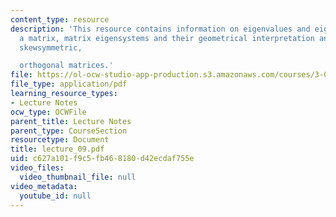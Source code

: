 ```yaml
---
content_type: resource
description: 'This resource contains information on eigenvalues and eigenvectors of
  a matrix, matrix eigensystems and their geometrical interpretation and symmetric,
  skewsymmetric,

  orthogonal matrices.'
file: https://ol-ocw-studio-app-production.s3.amazonaws.com/courses/3-016-mathematics-for-materials-scientists-and-engineers-fall-2005/c627a101f9c5fb468180d42ecdaf755e_lecture_09.pdf
file_type: application/pdf
learning_resource_types:
- Lecture Notes
ocw_type: OCWFile
parent_title: Lecture Notes
parent_type: CourseSection
resourcetype: Document
title: lecture_09.pdf
uid: c627a101-f9c5-fb46-8180-d42ecdaf755e
video_files:
  video_thumbnail_file: null
video_metadata:
  youtube_id: null
---
```

